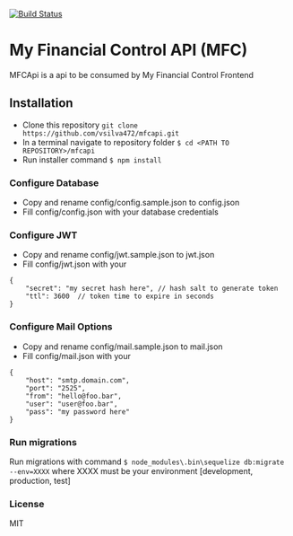 [![Build Status](https://travis-ci.org/vsilva472/mfcapi.svg?branch=master)](https://travis-ci.org/vsilva472/mfcapi)

# My Financial Control API (MFC)
MFCApi is a api to be consumed by My Financial Control Frontend

## Installation
- Clone this repository `git clone https://github.com/vsilva472/mfcapi.git`
- In a terminal navigate to repository folder `$ cd <PATH TO REPOSITORY>/mfcapi`
- Run installer command `$ npm install`

### Configure Database
- Copy and rename config/config.sample.json to config.json
- Fill config/config.json with your database credentials

### Configure JWT
- Copy and rename config/jwt.sample.json to jwt.json
- Fill config/jwt.json with your 
```
{
    "secret": "my secret hash here", // hash salt to generate token
    "ttl": 3600  // token time to expire in seconds
}
```

### Configure Mail Options
- Copy and rename config/mail.sample.json to mail.json
- Fill config/mail.json with your 
```
{
    "host": "smtp.domain.com",
    "port": "2525",
    "from": "hello@foo.bar",
    "user": "user@foo.bar",
    "pass": "my password here"
}
```
### Run migrations
Run migrations with command `$ node_modules\.bin\sequelize db:migrate --env=XXXX` where XXXX must be your environment [development, production, test]

### License
MIT